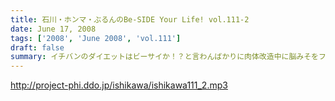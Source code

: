 ```yaml
---
title: 石川・ホンマ・ぶるんのBe-SIDE Your Life! vol.111-2
date: June 17, 2008
tags: ['2008', 'June 2008', 'vol.111']
draft: false
summary: イチバンのダイエットはビーサイか！？と言わんばかりに肉体改造中に脳みそをフル回転させる石川サン。そういえば、痩せ形がそろうビーサイメンバーです。NAMAE
---
```


http://project-phi.ddo.jp/ishikawa/ishikawa111_2.mp3